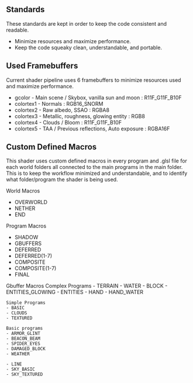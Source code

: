 ## Standards
   These standards are kept in order to keep the code consistent and readable.
- Minimize resources and maximize performance.
- Keep the code squeaky clean, understandable, and portable.

## Used Framebuffers
   Current shader pipeline uses 6 framebuffers to minimize resources used and maximize performance.
- gcolor - Main scene / Skybox, vanilla sun and moon : R11F_G11F_B10F
- colortex1 - Normals : RGB16_SNORM
- colortex2 - Raw albedo, SSAO : RGBA8
- colortex3 - Metallic, roughness, glowing entity : RGB8
- colortex4 - Clouds / Bloom : R11F_G11F_B10F
- colortex5 - TAA / Previous reflections, Auto exposure : RGBA16F

## Custom Defined Macros
   This shader uses custom defined macros in every program and .glsl file for each world folders all connected to the main programs in the main folder. This is to keep the workflow minimized and understandable, and to identify what folder/program the shader is being used.

World Macros
- OVERWORLD
- NETHER
- END

Program Macros
- SHADOW
- GBUFFERS
- DEFERRED
- DEFERRED(1-7)
- COMPOSITE
- COMPOSITE(1-7)
- FINAL

Gbuffer Macros
    Complex Programs
    - TERRAIN
    - WATER
    - BLOCK
    - ENTITIES_GLOWING
    - ENTITIES
    - HAND
    - HAND_WATER

    Simple Programs
    - BASIC
    - CLOUDS
    - TEXTURED

    Basic programs
    - ARMOR_GLINT
    - BEACON_BEAM
    - SPIDER_EYES
    - DAMAGED_BLOCK
    - WEATHER

    - LINE
    - SKY_BASIC
    - SKY_TEXTURED
    